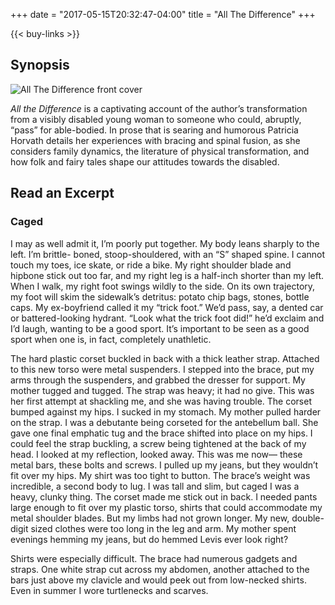 +++
date = "2017-05-15T20:32:47-04:00"
title = "All The Difference"
+++

{{< buy-links >}}

## Synopsis

<img class="alignright book-cover" src="/images/all-the-difference-cover.jpg" alt="All The Difference front cover">

*All the Difference* is a captivating account of the author’s transformation from a visibly disabled young woman to someone who could, abruptly, “pass” for able-bodied. In prose that is searing and humorous Patricia Horvath details her experiences with bracing and spinal fusion, as she considers family dynamics, the literature of physical transformation, and how folk and fairy tales shape our attitudes towards the disabled.

<div class="clearfix"></div>

## Read an Excerpt

<div class="excerpt">

<h3>Caged</h3>

<p>
I may as well admit it, I’m poorly put together.
My body leans sharply to the left. I’m brittle-
boned, stoop-shouldered, with an “S” shaped
spine. I cannot touch my toes, ice skate, or ride
a bike. My right shoulder blade and hipbone
stick out too far, and my right leg is a half-inch
shorter than my left. When I walk, my right foot
swings wildly to the side. On its own trajectory,
my foot will skim the sidewalk’s detritus: potato
chip bags, stones, bottle caps. My ex-boyfriend
called it my “trick foot.” We’d pass, say, a dented
car or battered-looking hydrant. “Look what
the trick foot did!” he’d exclaim and I’d laugh,
wanting to be a good sport. It’s important to
be seen as a good sport when one is, in fact,
completely unathletic.
</p>

<p>
The hard plastic corset buckled in back with a
thick leather strap. Attached to this new torso
were metal suspenders. I stepped into the
brace, put my arms through the suspenders,
and grabbed the dresser for support. My mother
tugged and tugged. The strap was heavy;
it had no give. This was her first attempt at
shackling me, and she was having trouble. The
corset bumped against my hips. I sucked in
my stomach. My mother pulled harder on the
strap. I was a debutante being corseted for the
antebellum ball. She gave one final emphatic
tug and the brace shifted into place on my hips.
I could feel the strap buckling, a screw being
tightened at the back of my head. I looked at
my reflection, looked away. This was me now—
these metal bars, these bolts and screws. I
pulled up my jeans, but they wouldn’t fit over my
hips. My shirt was too tight to button.
The brace’s weight was incredible, a second
body to lug. I was tall and slim, but caged I was
a heavy, clunky thing. The corset made me
stick out in back. I needed pants large enough
to fit over my plastic torso, shirts that could
accommodate my metal shoulder blades. But
my limbs had not grown longer. My new,
double-digit sized clothes were too long in
the leg and arm. My mother spent evenings
hemming my jeans, but do hemmed Levis
ever look right?
</p>

<p>
Shirts were especially difficult. The brace had
numerous gadgets and straps. One white strap
cut across my abdomen, another attached to the
bars just above my clavicle and would peek out
from low-necked shirts. Even in summer I wore
turtlenecks and scarves.
</p>

</div>
